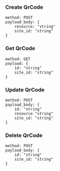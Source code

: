 ### Create QrCode 
	method: POST
	payload_body: {
		resource: "string"
		site_id: "string"
	}

### Get QrCode
	method: GET
	payload: {
		id: "string"
		site_id: "string"
	}

### Update QrCode
	method: POST
	payload_body: {
		id: "string"
		resource "string"
		site_id: "string"
	}

### Delete QrCode
	method: POST
	payload_body: {
		id: "string"
		site_id: "string"
	}
